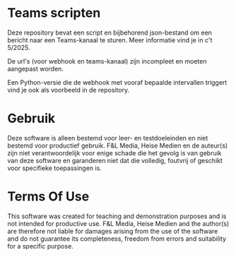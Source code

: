 # Teams scripten

Deze repository bevat een script en bijbehorend json-bestand om een bericht naar een Teams-kanaal te sturen.
Meer informatie vind je in c't 5/2025.

De url's (voor webhook en teams-kanaal) zijn incompleet en moeten aangepast worden.

Een Python-versie die de webhook met vooraf bepaalde intervallen triggert vind je ook als voorbeeld in de repository.

# Gebruik

Deze software is alleen bestemd voor leer- en testdoeleinden en niet bestemd voor productief gebruik. F&L Media, Heise Medien en de auteur(s) zijn niet verantwoordelijk voor enige schade die het gevolg is van gebruik van deze software en garanderen niet dat die volledig, foutvrij of geschikt voor specifieke toepassingen is.

# Terms Of Use

This software was created for teaching and demonstration purposes and is not intended for productive use. F&L Media, Heise Medien and the author(s) are therefore not liable for damages arising from the use of the software and do not guarantee its completeness, freedom from errors and suitability for a specific purpose.
